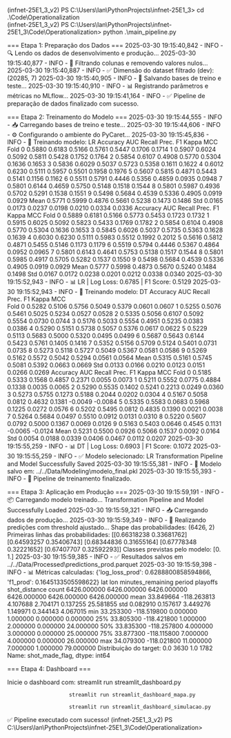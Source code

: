 (infnet-25E1_3_v2) PS C:\Users\Ian\PythonProjects\infnet-25E1_3> cd .\Code\Operationalization\
(infnet-25E1_3_v2) PS C:\Users\Ian\PythonProjects\infnet-25E1_3\Code\Operationalization> python .\main_pipeline.py    

=== Etapa 1: Preparação dos Dados ===
2025-03-30 19:15:40,842 - INFO - 🔍 Lendo os dados de desenvolvimento e produção...
2025-03-30 19:15:40,877 - INFO - 🧹 Filtrando colunas e removendo valores nulos...
2025-03-30 19:15:40,887 - INFO - ✅ Dimensão do dataset filtrado (dev): (20285, 7)
2025-03-30 19:15:40,905 - INFO - 💾 Salvando bases de treino e teste...
2025-03-30 19:15:40,910 - INFO - 📊 Registrando parâmetros e métricas no MLflow...
2025-03-30 19:15:41,164 - INFO - ✅ Pipeline de preparação de dados finalizado com sucesso.

=== Etapa 2: Treinamento do Modelo ===
2025-03-30 19:15:44,555 - INFO - 📥 Carregando bases de treino e teste...
2025-03-30 19:15:44,606 - INFO - ⚙️ Configurando o ambiente do PyCaret...
2025-03-30 19:15:45,836 - INFO - 🚀 Treinando modelo: LR
      Accuracy     AUC  Recall   Prec.      F1   Kappa     MCC
Fold
0       0.5880  0.6183  0.5166  0.5761  0.5447  0.1706  0.1714
1       0.5907  0.6024  0.5092  0.5811  0.5428  0.1752  0.1764
2       0.5854  0.6107  0.4908  0.5770  0.5304  0.1636  0.1653
3       0.5836  0.6029  0.5037  0.5723  0.5358  0.1611  0.1622
4       0.6012  0.6230  0.5111  0.5957  0.5501  0.1958  0.1976
5       0.5607  0.5815  0.4871  0.5443  0.5141  0.1156  0.1162
6       0.5511  0.5791  0.4446  0.5356  0.4859  0.0935  0.0948
7       0.5801  0.6144  0.4659  0.5750  0.5148  0.1518  0.1544
8       0.5801  0.5987  0.4936  0.5702  0.5291  0.1538  0.1551
9       0.5498  0.5684  0.4539  0.5336  0.4905  0.0919  0.0929
Mean    0.5771  0.5999  0.4876  0.5661  0.5238  0.1473  0.1486
Std     0.0165  0.0173  0.0237  0.0198  0.0210  0.0334  0.0336
      Accuracy     AUC  Recall   Prec.      F1   Kappa     MCC
Fold
0       0.5889  0.6181  0.5166  0.5773  0.5453  0.1723  0.1732
1       0.5915  0.6025  0.5092  0.5823  0.5433  0.1769  0.1782
2       0.5854  0.6104  0.4908  0.5770  0.5304  0.1636  0.1653
3       0.5845  0.6026  0.5037  0.5735  0.5363  0.1628  0.1639
4       0.6030  0.6230  0.5111  0.5983  0.5512  0.1992  0.2012
5       0.5616  0.5812  0.4871  0.5455  0.5146  0.1173  0.1179
6       0.5519  0.5794  0.4446  0.5367  0.4864  0.0952  0.0965
7       0.5801  0.6143  0.4641  0.5753  0.5138  0.1517  0.1544
8       0.5801  0.5985  0.4917  0.5705  0.5282  0.1537  0.1550
9       0.5498  0.5684  0.4539  0.5336  0.4905  0.0919  0.0929
Mean    0.5777  0.5998  0.4873  0.5670  0.5240  0.1484  0.1498
Std     0.0167  0.0172  0.0238  0.0201  0.0212  0.0338  0.0340
2025-03-30 19:15:52,943 - INFO - 📊 LR | Log Loss: 0.6785 | F1 Score: 0.5129
2025-03-30 19:15:52,943 - INFO - 🚀 Treinando modelo: DT
      Accuracy     AUC  Recall   Prec.      F1   Kappa     MCC                                                                                                                            
Fold
0       0.5282  0.5106  0.5756  0.5049  0.5379  0.0601  0.0607
1       0.5255  0.5076  0.5461  0.5025  0.5234  0.0527  0.0528
2       0.5335  0.5056  0.6107  0.5092  0.5554  0.0730  0.0744
3       0.5176  0.5033  0.5554  0.4951  0.5235  0.0383  0.0386
4       0.5290  0.5151  0.5738  0.5057  0.5376  0.0617  0.0622
5       0.5229  0.5113  0.5683  0.5000  0.5320  0.0495  0.0499
6       0.5687  0.5643  0.6144  0.5423  0.5761  0.1405  0.1416
7       0.5352  0.5156  0.5709  0.5124  0.5401  0.0731  0.0735
8       0.5273  0.5118  0.5727  0.5049  0.5367  0.0581  0.0586
9       0.5269  0.5162  0.5572  0.5042  0.5294  0.0561  0.0564
Mean    0.5315  0.5161  0.5745  0.5081  0.5392  0.0663  0.0669
Std     0.0133  0.0166  0.0210  0.0123  0.0151  0.0266  0.0269
      Accuracy     AUC  Recall   Prec.      F1   Kappa     MCC
Fold
0       0.5185  0.5333  0.1568  0.4857  0.2371  0.0055  0.0073
1       0.5211  0.5552  0.0775  0.4884  0.1338  0.0035  0.0065
2       0.5290  0.5535  0.1402  0.5241  0.2213  0.0249  0.0360
3       0.5273  0.5755  0.1273  0.5188  0.2044  0.0202  0.0304
4       0.5167  0.5058  0.0812  0.4632  0.1381 -0.0049 -0.0084
5       0.5335  0.5583  0.0683  0.5968  0.1225  0.0272  0.0576
6       0.5202  0.5495  0.0812  0.4835  0.1390  0.0021  0.0038
7       0.5264  0.5684  0.0497  0.5510  0.0912  0.0131  0.0310
8       0.5220  0.5607  0.0792  0.5000  0.1367  0.0069  0.0126
9       0.5163  0.5403  0.0646  0.4545  0.1131 -0.0065 -0.0124
Mean    0.5231  0.5500  0.0926  0.5066  0.1537  0.0092  0.0164
Std     0.0054  0.0188  0.0339  0.0406  0.0467  0.0112  0.0207
2025-03-30 19:15:55,259 - INFO - 📊 DT | Log Loss: 0.6903 | F1 Score: 0.1072
2025-03-30 19:15:55,259 - INFO - ✅ Modelo selecionado: LR
Transformation Pipeline and Model Successfully Saved
2025-03-30 19:15:55,381 - INFO - 💾 Modelo salvo em: ../../Data/Modeling\modelo_final.pkl
2025-03-30 19:15:55,393 - INFO - 🏁 Pipeline de treinamento finalizado.

=== Etapa 3: Aplicação em Produção ===
2025-03-30 19:15:59,191 - INFO - 📦 Carregando modelo treinado...
Transformation Pipeline and Model Successfully Loaded
2025-03-30 19:15:59,321 - INFO - 📥 Carregando dados de produção...
2025-03-30 19:15:59,349 - INFO - 🔮 Realizando predições com threshold ajustado...
Shape das probabilidades: (6426, 2)
Primeiras linhas das probabilidades:
[[0.66318238 0.33681762]
 [0.64593257 0.35406743]
 [0.68344836 0.31655164]
 [0.67778348 0.32221652]
 [0.67407707 0.32592293]]
Classes previstas pelo modelo: [0. 1.]
2025-03-30 19:15:59,385 - INFO - ✅ Resultados salvos em ../../Data/Processed\predictions_prod.parquet
2025-03-30 19:15:59,398 - INFO - 📊 Métricas calculadas: {'log_loss_prod': 0.6288800858594866, 'f1_prod': 0.1645133505598622}
               lat          lon  minutes_remaining       period     playoffs  shot_distance
count  6426.000000  6426.000000        6426.000000  6426.000000  6426.000000    6426.000000
mean     33.849664  -118.263813           4.107688     2.704171     0.137255      25.581855
std       0.082910     0.157617           3.449276     1.149971     0.344143       4.067015
min      33.253300  -118.519800           0.000000     1.000000     0.000000       0.000000
25%      33.805300  -118.421800           1.000000     2.000000     0.000000      24.000000
50%      33.835300  -118.257800           4.000000     3.000000     0.000000      25.000000
75%      33.877300  -118.115800           7.000000     4.000000     0.000000      26.000000
max      34.079300  -118.021800          11.000000     7.000000     1.000000      79.000000
Distribuição do target: 0.0    3630
1.0    1782
Name: shot_made_flag, dtype: int64

=== Etapa 4: Dashboard ===

Inicie o dashboard com: streamlit run streamlit_dashboard.py

                        streamlit run streamlit_dashboard_mapa.py

                        streamlit run streamlit_dashboard_simulacao.py

✅ Pipeline executado com sucesso!
(infnet-25E1_3_v2) PS C:\Users\Ian\PythonProjects\infnet-25E1_3\Code\Operationalization> 